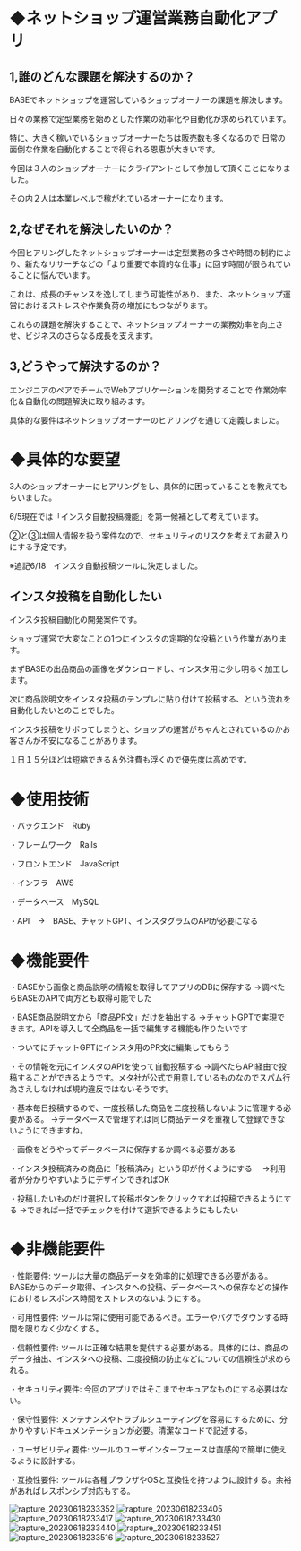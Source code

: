 # ◆ネットショップ運営業務自動化アプリ

## 1,誰のどんな課題を解決するのか？

BASEでネットショップを運営しているショップオーナーの課題を解決します。

日々の業務で定型業務を始めとした作業の効率化や自動化が求められています。

特に、大きく稼いでいるショップオーナーたちは販売数も多くなるので
日常の面倒な作業を自動化することで得られる恩恵が大きいです。

今回は３人のショップオーナーにクライアントとして参加して頂くことになりました。

その内２人は本業レベルで稼がれているオーナーになります。

## 2,なぜそれを解決したいのか？

今回ヒアリングしたネットショップオーナーは定型業務の多さや時間の制約により、新たなリサーチなどの「より重要で本質的な仕事」に回す時間が限られていることに悩んでいます。

これは、成長のチャンスを逸してしまう可能性があり、また、ネットショップ運営におけるストレスや作業負荷の増加にもつながります。

これらの課題を解決することで、ネットショップオーナーの業務効率を向上させ、ビジネスのさらなる成長を支えます。


## 3,どうやって解決するのか？

エンジニアのペアでチームでWebアプリケーションを開発することで
作業効率化＆自動化の問題解決に取り組みます。

具体的な要件はネットショップオーナーのヒアリングを通じて定義しました。



# ◆具体的な要望

3人のショップオーナーにヒアリングをし、具体的に困っていることを教えてもらいました。

6/5現在では「インスタ自動投稿機能」を第一候補として考えています。

②と③は個人情報を扱う案件なので、セキュリティのリスクを考えてお蔵入りにする予定です。

※追記6/18　インスタ自動投稿ツールに決定しました。

## インスタ投稿を自動化したい
インスタ投稿自動化の開発案件です。

ショップ運営で大変なことの1つにインスタの定期的な投稿という作業があります。

まずBASEの出品商品の画像をダウンロードし、インスタ用に少し明るく加工します。

次に商品説明文をインスタ投稿のテンプレに貼り付けて投稿する、という流れを自動化したいとのことでした。

インスタ投稿をサボってしまうと、ショップの運営がちゃんとされているのかお客さんが不安になることがあります。

１日１５分ほどは短縮できる＆外注費も浮くので優先度は高めです。



# ◆使用技術

・バックエンド　Ruby

・フレームワーク　Rails

・フロントエンド　JavaScript

・インフラ　AWS

・データベース　MySQL

・API　→　BASE、チャットGPT、インスタグラムのAPIが必要になる


# ◆機能要件

・BASEから画像と商品説明の情報を取得してアプリのDBに保存する
→調べたらBASEのAPIで両方とも取得可能でした

・BASE商品説明文から「商品PR文」だけを抽出する
→チャットGPTで実現できます。APIを導入して全商品を一括で編集する機能も作りたいです

・ついでにチャットGPTにインスタ用のPR文に編集してもらう

・その情報を元にインスタのAPIを使って自動投稿する
→調べたらAPI経由で投稿することができるようです。メタ社が公式で用意しているものなのでスパム行為さえしなければ規約違反ではないそうです。

・基本毎日投稿するので、一度投稿した商品を二度投稿しないように管理する必要がある。
→データベースで管理すれば同じ商品データを重複して登録できないようにできますね。

・画像をどうやってデータベースに保存するか調べる必要がある

・インスタ投稿済みの商品に「投稿済み」という印が付くようにする　
→利用者が分かりやすいようにデザインできればOK

・投稿したいものだけ選択して投稿ボタンをクリックすれば投稿できるようにする
→できれば一括でチェックを付けて選択できるようにもしたい


# ◆非機能要件

・性能要件: ツールは大量の商品データを効率的に処理できる必要がある。BASEからのデータ取得、インスタへの投稿、データベースへの保存などの操作におけるレスポンス時間をストレスのないようにする。

・可用性要件: ツールは常に使用可能であるべき。エラーやバグでダウンする時間を限りなく少なくする。

・信頼性要件: ツールは正確な結果を提供する必要がある。具体的には、商品のデータ抽出、インスタへの投稿、二度投稿の防止などについての信頼性が求められる。

・セキュリティ要件: 今回のアプリではそこまでセキュアなものにする必要はない。

・保守性要件: メンテナンスやトラブルシューティングを容易にするために、分かりやすいドキュメンテーションが必要。清潔なコードで記述する。

・ユーザビリティ要件: ツールのユーザインターフェースは直感的で簡単に使えるように設計する。

・互換性要件: ツールは各種ブラウザやOSと互換性を持つように設計する。余裕があればレスポンシブ対応もする。



![rapture_20230618233352](https://github.com/tomo178/original_product/assets/93224469/a9d42d01-08e0-40c6-9423-829d06d32d9d)
![rapture_20230618233405](https://github.com/tomo178/original_product/assets/93224469/c0a8011d-16ba-4ff3-853c-0e508dc92e9c)
![rapture_20230618233417](https://github.com/tomo178/original_product/assets/93224469/105cbfc1-1faf-48ab-81ab-22b952f3b9a1)
![rapture_20230618233430](https://github.com/tomo178/original_product/assets/93224469/41f18f8d-b5e0-4170-858b-0410381a9644)
![rapture_20230618233440](https://github.com/tomo178/original_product/assets/93224469/d513b301-9c49-40ec-a7ed-38fe04d84e91)
![rapture_20230618233451](https://github.com/tomo178/original_product/assets/93224469/e9e65a41-b06d-4eb4-be91-c1bab06143e4)
![rapture_20230618233516](https://github.com/tomo178/original_product/assets/93224469/43c05fa9-8827-419d-a27e-e705c2de2b54)
![rapture_20230618233527](https://github.com/tomo178/original_product/assets/93224469/6cf6d9bc-f227-4a6a-8512-b4d2f2555c47)
